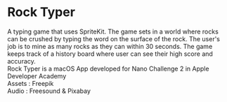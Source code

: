 # Rock Typer
A typing game that uses SpriteKit. The game sets in a world where rocks can be crushed by typing the word on the surface of the rock. The user's job is to mine as many rocks as they can within 30 seconds. The game keeps track of a history board where user can see their high score and accuracy.
<br>Rock Typer is a macOS App developed for Nano Challenge 2 in Apple Developer Academy<br>
Assets : Freepik <br>
Audio : Freesound & Pixabay

